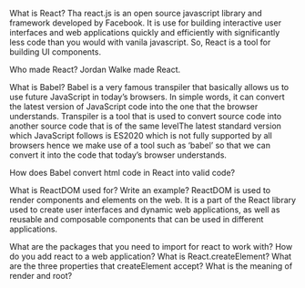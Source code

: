 What is React?
Tha react.js is an open source javascript library and framework developed by Facebook. It is use for building interactive user interfaces and web applications quickly and efficiently with significantly less code than you would with vanila javascript.
So, React is a tool for building UI components.

Who made React?
Jordan Walke made React.

What is Babel?
Babel is a very famous transpiler that basically allows us to use future JavaScript in today’s browsers. In simple words, it can convert the latest version of JavaScript code into the one that the browser understands. Transpiler is a tool that is used to convert source code into another source code that is of the same levelThe latest standard version which JavaScript follows is ES2020 which is not fully supported by all browsers hence we make use of a tool such as ‘babel’ so that we can convert it into the code that today’s browser understands.



How does Babel convert html code in React into valid code?

What is ReactDOM used for? Write an example?
ReactDOM is used to render components and elements on the web. It is a part of the React library used to create user interfaces and dynamic web applications, as well as reusable and composable components that can be used in different applications.

What are the packages that you need to import for react to work with?
How do you add react to a web application?
What is React.createElement?
What are the three properties that createElement accept?
What is the meaning of render and root?